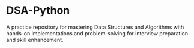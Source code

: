 # DSA-Python
A practice repository for mastering Data Structures and Algorithms with hands-on implementations and problem-solving for interview preparation and skill enhancement.
